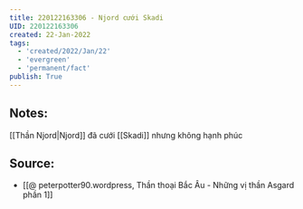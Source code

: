 ```yaml
---
title: 220122163306 - Njord cưới Skadi
UID: 220122163306
created: 22-Jan-2022
tags:
  - 'created/2022/Jan/22'
  - 'evergreen'
  - 'permanent/fact'
publish: True
---
```

## Notes:
[[Thần Njord|Njord]] đã cưới [[Skadi]] nhưng không hạnh phúc

## Source:
- [[@ peterpotter90.wordpress, Thần thoại Bắc Âu - Những vị thần Asgard phần 1]]


